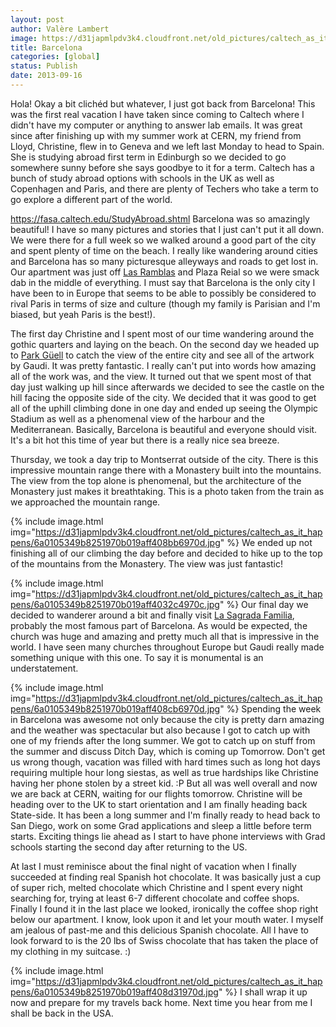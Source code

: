 ```yaml
---
layout: post
author: Valère Lambert
image: https://d31japmlpdv3k4.cloudfront.net/old_pictures/caltech_as_it_happens/6a0105349b8251970b019aff40303b970c.jpg
title: Barcelona 
categories: [global]
status: Publish
date: 2013-09-16
---
```


Hola!
Okay a bit clichéd but whatever, I just got back from Barcelona! This was the first real vacation I have taken since coming to Caltech where I didn't have my computer or anything to answer lab emails. It was great since after finishing up with my summer work at CERN, my friend from Lloyd, Christine, flew in to Geneva and we left last Monday to head to Spain. She is studying abroad first term in Edinburgh so we decided to go somewhere sunny before she says goodbye to it for a term. Caltech has a bunch of study abroad options with schools in the UK as well as Copenhagen and Paris, and there are plenty of Techers who take a term to go explore a different part of the world.

https://fasa.caltech.edu/StudyAbroad.shtml
Barcelona was so amazingly beautiful! I have so many pictures and stories that I just can't put it all down. We were there for a full week so we walked around a good part of the city and spent plenty of time on the beach. I really like wandering around cities and Barcelona has so many picturesque alleyways and roads to get lost in. Our apartment was just off <a class="zem_slink" href="https://maps.google.com/maps?ll=41.3813888889,2.17305555556&amp;spn=0.01,0.01&amp;q=41.3813888889,2.17305555556 (La%20Rambla%2C%20Barcelona)&amp;t=h" rel="geolocation" target="_blank" title="La Rambla, Barcelona">Las Ramblas</a> and Plaza Reial so we were smack dab in the middle of everything. I must say that Barcelona is the only city I have been to in Europe that seems to be able to possibly be considered to rival Paris in terms of size and culture (though my family is Parisian and I'm biased, but yeah Paris is the best!).

The first day Christine and I spent most of our time wandering around the gothic quarters and laying on the beach. On the second day we headed up to <a class="zem_slink" href="https://maps.google.com/maps?ll=41.4136111111,2.15277777778&amp;spn=0.005,0.005&amp;q=41.4136111111,2.15277777778 (Park%20G%C3%BCell)&amp;t=h" rel="geolocation" target="_blank" title="Park Güell">Park Güell</a> to catch the view of the entire city and see all of the artwork by Gaudi. It was pretty fantastic. I really can't put into words how amazing all of the work was, and the view. 
It turned out that we spent most of that day just walking up hill since afterwards we decided to see the castle on the hill facing the opposite side of the city. We decided that it was good to get all of the uphill climbing done in one day and ended up seeing the Olympic Stadium as well as a phenomenal view of the harbour and the Mediterranean. Basically, Barcelona is beautiful and everyone should visit. It's a bit hot this time of year but there is a really nice sea breeze.

Thursday, we took a day trip to Montserrat outside of the city. There is this impressive mountain range there with a Monastery built into the mountains. The view from the top alone is phenomenal, but the architecture of the Monastery just makes it breathtaking. This is a photo taken from the train as we approached the mountain range.


{% include image.html img="https://d31japmlpdv3k4.cloudfront.net/old_pictures/caltech_as_it_happens/6a0105349b8251970b019aff408bb6970d.jpg" %}
We ended up not finishing all of our climbing the day before and decided to hike up to the top of the mountains from the Monastery. The view was just fantastic!


{% include image.html img="https://d31japmlpdv3k4.cloudfront.net/old_pictures/caltech_as_it_happens/6a0105349b8251970b019aff4032c4970c.jpg" %}
Our final day we decided to wanderer around a bit and finally visit <a class="zem_slink" href="https://maps.google.com/maps?ll=41.4036111111,2.17444444444&amp;spn=0.01,0.01&amp;q=41.4036111111,2.17444444444 (Sagrada%20Fam%C3%ADlia)&amp;t=h" rel="geolocation" target="_blank" title="Sagrada Família">La Sagrada Familia</a>, probably the most famous part of Barcelona. As would be expected, the church was huge and amazing and pretty much all that is impressive in the world. I have seen many churches throughout Europe but Gaudi really made something unique with this one. To say it is monumental is an understatement.


{% include image.html img="https://d31japmlpdv3k4.cloudfront.net/old_pictures/caltech_as_it_happens/6a0105349b8251970b019aff408cb6970d.jpg" %}
Spending the week in Barcelona was awesome not only because the city is pretty darn amazing and the weather was spectacular but also because I got to catch up with one of my friends after the long summer. We got to catch up on stuff from the summer and discuss Ditch Day, which is coming up Tomorrow. Don't get us wrong though, vacation was filled with hard times such as long hot days requiring multiple hour long siestas, as well as true hardships like Christine having her phone stolen by a street kid. :P
But all was well overall and now we are back at CERN, waiting for our flights tomorrow. Christine will be heading over to the UK to start orientation and I am finally heading back State-side. It has been a long summer and I'm finally ready to head back to San Diego, work on some Grad applications and sleep a little before term starts. Exciting things lie ahead as I start to have phone interviews with Grad schools starting the second day after returning to the US.

At last I must reminisce about the final night of vacation when I finally succeeded at finding real Spanish hot chocolate. It was basically just a cup of super rich, melted chocolate which Christine and I spent every night searching for, trying at least 6-7 different chocolate and coffee shops. Finally I found it in the last place we looked, ironically the coffee shop right below our apartment. I know, look upon it and let your mouth water. I myself am jealous of past-me and this delicious Spanish chocolate. All I have to look forward to is the 20 lbs of Swiss chocolate that has taken the place of my clothing in my suitcase. :)


{% include image.html img="https://d31japmlpdv3k4.cloudfront.net/old_pictures/caltech_as_it_happens/6a0105349b8251970b019aff408d31970d.jpg" %}
I shall wrap it up now and prepare for my travels back home. Next time you hear from me I shall be back in the USA.

